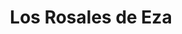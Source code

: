 ---
title: "Los Rosales de Eza"
url: /ciudad-autonoma-de-buenos-aires/los-rosales-de-eza/
shop: Supermarkt
---